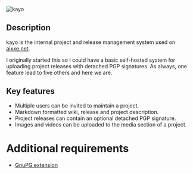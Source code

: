 ![kayo](https://cdn.aixxe.net/projects/kayo/logo-transparent.png)

## Description

kayo is the internal project and release management system used on [aixxe.net](https://kayo.aixxe.net).

I originally started this so I could have a basic self-hosted system for uploading project releases with detached PGP signatures. As always, one feature lead to five others and here we are.

## Key features

* Multiple users can be invited to maintain a project.
* Markdown formatted wiki, release and project description.
* Project releases can contain an optional detached PGP signature.
* Images and videos can be uploaded to the media section of a project.

# Additional requirements

* [GnuPG extension](https://secure.php.net/manual/en/book.gnupg.php)